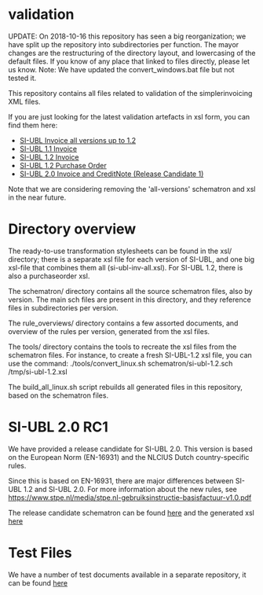 validation
==========

UPDATE: On 2018-10-16 this repository has seen a big reorganization; we have split up the repository into subdirectories per function. The mayor changes are the restructuring of the directory layout, and lowercasing of the default files. If you know of any place that linked to files directly, please let us know.
Note: We have updated the convert_windows.bat file but not tested it.

This repository contains all files related to validation of the simplerinvoicing XML files.

If you are just looking for the latest validation artefacts in xsl form, you can find them here:

* [SI-UBL Invoice all versions up to 1.2](xsl/si-ubl-inv-all.xsl)
* [SI-UBL 1.1 Invoice](xsl/si-ubl-1.1.xsl)
* [SI-UBL 1.2 Invoice](xsl/si-ubl-1.2.xsl)
* [SI-UBL 1.2 Purchase Order](xsl/si-ubl-1.2-purchaseorder.xsl)
* [SI-UBL 2.0 Invoice and CreditNote (Release Candidate 1)](xsl/si-ubl-2.0-RC1.xsl)

Note that we are considering removing the 'all-versions' schematron and xsl in the near future.

Directory overview
==================

The ready-to-use transformation stylesheets can be found in the xsl/ directory; there is a separate xsl file for each version of SI-UBL, and one big xsl-file that combines them all (si-ubl-inv-all.xsl). For SI-UBL 1.2, there is also a purchaseorder xsl.

The schematron/ directory contains all the source schematron files, also by version. The main sch files are present in this directory, and they reference files in subdirectories per version.

The rule_overviews/ directory contains a few assorted documents, and overview of the rules per version, generated from the xsl files.

The tools/ directory contains the tools to recreate the xsl files from the schematron files. For instance, to create a fresh SI-UBL-1.2 xsl file, you can use the command:
    ./tools/convert_linux.sh schematron/si-ubl-1.2.sch /tmp/si-ubl-1.2.xsl

The build_all_linux.sh script rebuilds all generated files in this repository, based on the schematron files.


SI-UBL 2.0 RC1
==============

We have provided a release candidate for SI-UBL 2.0. This version is based on the European Norm (EN-16931) and the NLCIUS Dutch country-specific rules.

Since this is based on EN-16931, there are major differences between SI-UBL 1.2 and SI-UBL 2.0. For more information about the new rules, see https://www.stpe.nl/media/stpe.nl-gebruiksinstructie-basisfactuur-v1.0.pdf

The release candidate schematron can be found [here](schematron/si-ubl-2.0-RC1.sch) and the generated xsl [here](xsl/si-ubl-2.0-RC1.xsl)

Test Files
==========

We have a number of test documents available in a separate repository, it can be found [here](https://github.com/SimplerInvoicing/testset)
